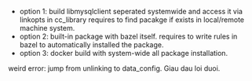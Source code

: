 - option 1: build libmysqlclient seperated systemwide and access it via linkopts in cc_library 
			requires to find pacakge if exists in local/remote machine system.  
- option 2: built-in package with bazel itself. 
			requires to write rules in bazel to automatically installed the package. 
- option 3: docker build with system-wide all package installation.

weird error: jump from unlinking to data_config. Giau dau loi duoi. 
